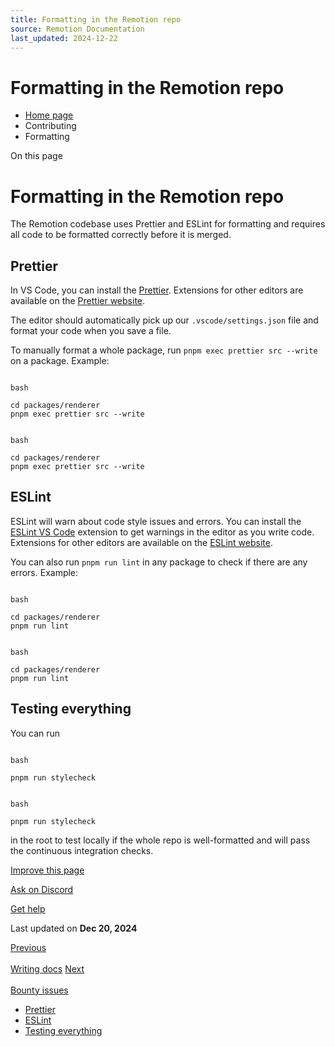 ```yaml
---
title: Formatting in the Remotion repo
source: Remotion Documentation
last_updated: 2024-12-22
---
```


# Formatting in the Remotion repo

- [Home page](/)
- Contributing
- Formatting

On this page

# Formatting in the Remotion repo

The Remotion codebase uses Prettier and ESLint for formatting and requires all code to be formatted correctly before it is merged.

## Prettier [​](\#prettier "Direct link to Prettier")

In VS Code, you can install the [Prettier](https://marketplace.visualstudio.com/items?itemName=esbenp.prettier-vscode). Extensions for other editors are available on the [Prettier website](https://prettier.io/docs/en/editors.html).

The editor should automatically pick up our `.vscode/settings.json` file and format your code when you save a file.

To manually format a whole package, run `pnpm exec prettier src --write` on a package. Example:

```

bash

cd packages/renderer
pnpm exec prettier src --write
```

```

bash

cd packages/renderer
pnpm exec prettier src --write
```

## ESLint [​](\#eslint "Direct link to ESLint")

ESLint will warn about code style issues and errors. You can install the [ESLint VS Code](https://marketplace.visualstudio.com/items?itemName=dbaeumer.vscode-eslint) extension to get warnings in the editor as you write code. Extensions for other editors are available on the [ESLint website](https://eslint.org/docs/user-guide/integrations).

You can also run `pnpm run lint` in any package to check if there are any errors. Example:

```

bash

cd packages/renderer
pnpm run lint
```

```

bash

cd packages/renderer
pnpm run lint
```

## Testing everything [​](\#testing-everything "Direct link to Testing everything")

You can run

```

bash

pnpm run stylecheck
```

```

bash

pnpm run stylecheck
```

in the root to test locally if the whole repo is well-formatted and will pass the continuous integration checks.

[Improve this page](https://github.com/remotion-dev/remotion/edit/main/packages/docs/docs/contributing/formatting.mdx)

[Ask on Discord](https://remotion.dev/discord)

[Get help](/docs/get-help)

Last updated on **Dec 20, 2024**

[Previous\
\
Writing docs](/docs/contributing/docs) [Next\
\
Bounty issues](/docs/contributing/bounty)

- [Prettier](#prettier)
- [ESLint](#eslint)
- [Testing everything](#testing-everything)

